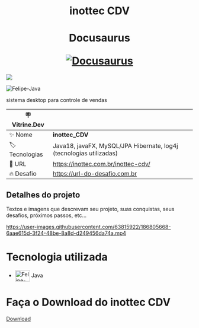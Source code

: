 <h1 align="center">inottec CDV</h1>

<h1 align="center">
  <p align="center">Docusaurus</p>
  <a href="https://docusaurus.io"><img src="https://user-images.githubusercontent.com/63815922/216737345-dd7dd7e7-2328-423f-aaea-e0ae329cb87e.png?text=inottec-CDV#vitrinedev" alt="Docusaurus"></a>
</h1>

![](https://user-images.githubusercontent.com/63815922/216737345-dd7dd7e7-2328-423f-aaea-e0ae329cb87e.png?text=inottec-CDV#vitrinedev)


 <img align="center" alt="Felipe-Java" src="https://user-images.githubusercontent.com/63815922/216737345-dd7dd7e7-2328-423f-aaea-e0ae329cb87e.png">

sistema desktop para controle de vendas

| :placard: Vitrine.Dev |     |
| -------------  | --- |
| :sparkles: Nome        | **inottec_CDV**
| :label: Tecnologias | Java18, javaFX, MySQL/JPA Hibernate, log4j (tecnologias utilizadas)
| :rocket: URL         | https://inottec.com.br/inottec-cdv/
| :fire: Desafio     | https://url-do-desafio.com.br

<!-- Inserir imagem com a #vitrinedev ao final do link -->


## Detalhes do projeto

Textos e imagens que descrevam seu projeto, suas conquistas, seus desafios, próximos passos, etc...



https://user-images.githubusercontent.com/63815922/186805668-6aae615d-3f24-48be-8a8d-d249456da74a.mp4





#  Tecnologia utilizada
     
  *  <img align="center" alt="Felipe-Java" height="30" width="40" src="https://cdn.jsdelivr.net/gh/devicons/devicon/icons/java/java-original.svg"> Java

#  Faça o Download do inottec CDV
 [Download](https://inottec.com.br/inottec-cdv/)
